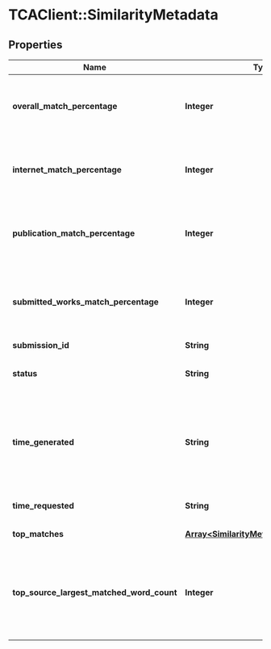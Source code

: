 # TCAClient::SimilarityMetadata

## Properties
Name | Type | Description | Notes
------------ | ------------- | ------------- | -------------
**overall_match_percentage** | **Integer** | Represents the percentage match against all sources | 
**internet_match_percentage** | **Integer** | Represents the percentage match against internet | [optional] 
**publication_match_percentage** | **Integer** | Represents the percentage match against all publications | [optional] 
**submitted_works_match_percentage** | **Integer** | Represents the percentage match against all submitted works | [optional] 
**submission_id** | **String** |  | 
**status** | **String** | possible values PENDING, COMPLETE | 
**time_generated** | **String** | Time the report finished generating.  If not set the report has not finished generating | 
**time_requested** | **String** | Time the report was requested | 
**top_matches** | [**Array&lt;SimilarityMetadataTopMatches&gt;**](SimilarityMetadataTopMatches.md) | Top matches | 
**top_source_largest_matched_word_count** | **Integer** | Largest individual matched word count, 0 if there isn&#x27;t a match to this submission. | 

